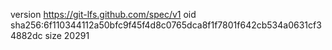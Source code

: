 version https://git-lfs.github.com/spec/v1
oid sha256:6f110344112a50bfc9f45f4d8c0765dca8f1f7801f642cb534a0631cf34882dc
size 20291
